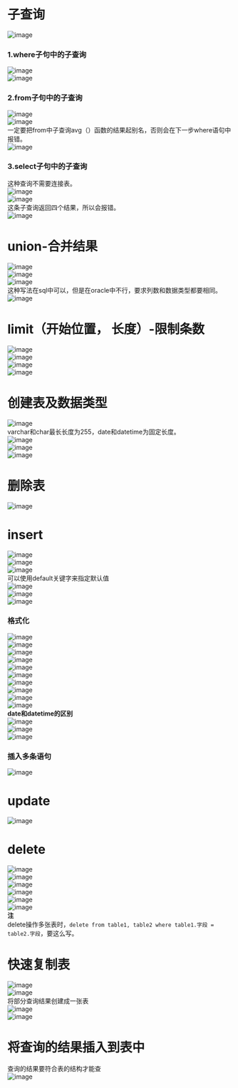 # 子查询
![image](https://user-images.githubusercontent.com/96570699/188269723-cf6f0566-6f1d-4fa9-ae2f-7c81153d855a.png)  
### 1.where子句中的子查询
![image](https://user-images.githubusercontent.com/96570699/188273472-769e5f73-8a7c-43d1-9d01-2d79caece8b3.png)  
![image](https://user-images.githubusercontent.com/96570699/188273561-344d9b98-3843-42a9-ab87-1fefc807cd6b.png)  


### 2.from子句中的子查询
![image](https://user-images.githubusercontent.com/96570699/188273893-2158496f-8235-4b6b-826b-af7452f3aa8c.png)  
![image](https://user-images.githubusercontent.com/96570699/188274152-2e9127e4-a311-4102-8b5b-7ad112215a26.png)  
一定要把from中子查询avg（）函数的结果起别名，否则会在下一步where语句中报错。  
![image](https://user-images.githubusercontent.com/96570699/188274224-05ae8628-7777-4692-b93b-f9082e533aa4.png)  


### 3.select子句中的子查询
这种查询不需要连接表。  
![image](https://user-images.githubusercontent.com/96570699/188314341-c5068cc6-aff5-4a5d-925c-54c1df845416.png)  
![image](https://user-images.githubusercontent.com/96570699/188314360-7a70c53d-5f66-4523-ad26-0613c4c14775.png)  
这条子查询返回四个结果，所以会报错。  
![image](https://user-images.githubusercontent.com/96570699/188314530-4aa072e6-a87c-4193-9ae7-dca6f6ba7ec5.png)  




# union-合并结果
![image](https://user-images.githubusercontent.com/96570699/188315253-5882aa37-7f89-465d-9bb0-324cb1141e4e.png)  
![image](https://user-images.githubusercontent.com/96570699/188315580-1e92b5a2-4b8b-4884-8e00-4ed9bc2dea90.png)  
![image](https://user-images.githubusercontent.com/96570699/188315694-0060a67d-861b-43f2-a3b2-4f9da6ddf3fe.png)  
这种写法在sql中可以，但是在oracle中不行，要求列数和数据类型都要相同。  
![image](https://user-images.githubusercontent.com/96570699/188315717-5fb8d547-2271-41a5-bab2-27379c89b2f7.png)  




# limit（开始位置， 长度）-限制条数
![image](https://user-images.githubusercontent.com/96570699/188316501-3cfaf58f-060f-4679-a56a-90a39d0af060.png)  
![image](https://user-images.githubusercontent.com/96570699/188315879-4e5b77aa-44de-483d-b5f6-07e8c4d76bcc.png)  
![image](https://user-images.githubusercontent.com/96570699/188316360-1c4a7d91-f2ad-4571-af89-523e74e178c5.png)  
![image](https://user-images.githubusercontent.com/96570699/188316517-92792994-6f07-425d-8f08-89252e914b16.png)  




# 创建表及数据类型
![image](https://user-images.githubusercontent.com/96570699/188318563-899b8008-5a60-4bfe-a6ad-b70f0e5c5890.png)    
varchar和char最长长度为255，date和datetime为固定长度。    
![image](https://user-images.githubusercontent.com/96570699/188318580-b3300726-7d21-4954-b3a7-1caf43ffe907.png)  
![image](https://user-images.githubusercontent.com/96570699/188318619-9a817207-7fea-43b7-ad14-a4112a53a524.png)  
![image](https://user-images.githubusercontent.com/96570699/188318543-17f3330d-8ce9-47a2-a35e-62c42b6dff4d.png)    




# 删除表
![image](https://user-images.githubusercontent.com/96570699/188318531-8d512378-8a2b-4d34-927e-d48770de4130.png)  




# insert
![image](https://user-images.githubusercontent.com/96570699/188667042-0826c73e-590a-4f37-ba99-f4b2f1170130.png)  
![image](https://user-images.githubusercontent.com/96570699/188667228-eea270b4-01b0-491d-8075-946d7dfdc525.png)  
![image](https://user-images.githubusercontent.com/96570699/188667509-ffb6d9d3-35ad-4371-a880-ba05b6357e5f.png)  
可以使用default关键字来指定默认值  
![image](https://user-images.githubusercontent.com/96570699/188669094-c03b062a-bff4-4175-ac82-a71ce02740f3.png)  
![image](https://user-images.githubusercontent.com/96570699/188669281-052d99db-8f5a-4f24-ba05-5d3d848fb3ef.png)  
![image](https://user-images.githubusercontent.com/96570699/188670229-f2ac1c39-315a-4ea0-a6e8-195dc1ce9af5.png)  


### 格式化
![image](https://user-images.githubusercontent.com/96570699/188877147-d8d83ec9-c5e2-4041-a431-8bc82a5cc325.png)  
![image](https://user-images.githubusercontent.com/96570699/188877301-4b0d106c-7b55-4058-ba73-692e193ad680.png)  
![image](https://user-images.githubusercontent.com/96570699/188877504-b0364ace-7ca2-44fa-9f29-4b02817bcb61.png)  
![image](https://user-images.githubusercontent.com/96570699/188878370-7b15d2e6-0c66-4e59-b237-047a6652a9d7.png)    
![image](https://user-images.githubusercontent.com/96570699/188879646-faf2231d-0806-4167-9b23-7d28746d222c.png)  
![image](https://user-images.githubusercontent.com/96570699/188882636-a354a339-409a-433e-b9e9-1da4f6860ffc.png)  
![image](https://user-images.githubusercontent.com/96570699/188883123-97e94af8-9548-42e1-a871-185575992e90.png)  
![image](https://user-images.githubusercontent.com/96570699/188883238-1c2e26c7-06e8-44c1-9227-5d842d9fa66c.png)  
![image](https://user-images.githubusercontent.com/96570699/188883634-c32e447d-4905-4e3b-ade2-e3ee4a874aec.png)  
![image](https://user-images.githubusercontent.com/96570699/188889233-3bc77fa6-9da3-4c62-abc1-8ad5b43f2a91.png)  
**date和datetime的区别**  
![image](https://user-images.githubusercontent.com/96570699/188890379-cd496132-1cf9-498e-9c7b-5907b63740ab.png)  
![image](https://user-images.githubusercontent.com/96570699/188891630-727d883f-e27c-4041-8f16-27955d0cc468.png)  
![image](https://user-images.githubusercontent.com/96570699/188892570-b2d83c92-fdfd-4039-8bbb-ce4c3a084bf5.png)       


### 插入多条语句
![image](https://user-images.githubusercontent.com/96570699/189480318-8b143910-a906-4a23-9d83-8fb52ca8da8f.png)  




# update
![image](https://user-images.githubusercontent.com/96570699/188894163-9df403dd-237f-4b3b-8c1d-2375ed40ff23.png)  




# delete
![image](https://user-images.githubusercontent.com/96570699/188920536-fba6cefe-8a52-4f7a-b5b3-8b6de65f4659.png)  
![image](https://user-images.githubusercontent.com/96570699/189484267-18981eff-9b2f-422c-b97d-7a7af7090d9f.png)  
![image](https://user-images.githubusercontent.com/96570699/189484159-c818177f-807c-4f21-b85e-0e38ae0effd1.png)  
![image](https://user-images.githubusercontent.com/96570699/189484288-3d7aa096-d202-4144-b1d8-5a101f388a84.png)  
![image](https://user-images.githubusercontent.com/96570699/189484235-7510d329-df0c-472d-b6bf-5bbefad94a41.png)  
![image](https://user-images.githubusercontent.com/96570699/189484787-00683493-8381-4f7a-9252-147c8f58c663.png)  
**注**  
delete操作多张表时，`delete from table1, table2 where table1.字段 = table2.字段`，要这么写。




# 快速复制表
![image](https://user-images.githubusercontent.com/96570699/189480685-203b0ae7-72dc-449e-8dd0-49d14ce15000.png)  
![image](https://user-images.githubusercontent.com/96570699/189480695-c9aa035c-ef46-4a1b-ab8c-ebbbcc81b71f.png)  
将部分查询结果创建成一张表  
![image](https://user-images.githubusercontent.com/96570699/189480809-6a7df5a0-6905-4695-aba9-6d1a2b1a45de.png)  
![image](https://user-images.githubusercontent.com/96570699/189480780-586d9c2f-1fbc-4a45-a62f-ab6fdc459502.png)  


# 将查询的结果插入到表中
查询的结果要符合表的结构才能查  
![image](https://user-images.githubusercontent.com/96570699/189483350-a6422185-7977-4e69-84cb-a45ba219b634.png)
